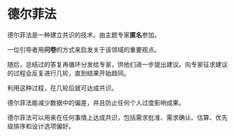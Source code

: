 # 德尔菲法

德尔菲法是一种建立共识的技术，由主题专家**匿名**参加。

一位引导者用**问卷**的方式来启发关于该领域的重要观点。

随后，总结过的答复再循环分发给专家，供他们进一步提出建议。向专家征求建议的过程会反复进行几轮，直到结果开始趋同。

利用这种过程，在几轮后就可达成共识。

德尔菲法能减少数据中的偏差，并且防止任何个人过度影响成果。 

德尔菲法可以用来在任何事情上达成共识，包括需求批准、需求确认、估算、优先级排序和设计选项偏好。